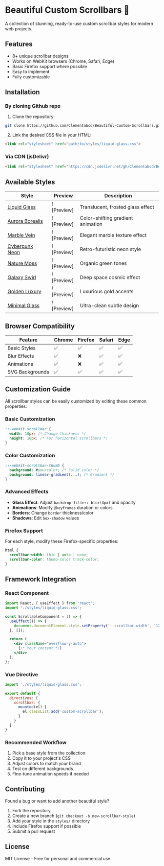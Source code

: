 # Beautiful Custom Scrollbars 🎨

A collection of stunning, ready-to-use custom scrollbar styles for modern web projects.

## Features

- 8+ unique scrollbar designs
- Works on WebKit browsers (Chrome, Safari, Edge)
- Basic Firefox support where possible
- Easy to implement
- Fully customizable

## Installation

### By cloning Github repo
1. Clone the repository:
```bash
git clone https://github.com/Clementabcd/Beautiful-Custom-Scrollbars.git
```

2. Link the desired CSS file in your HTML:
```html
<link rel="stylesheet" href="path/to/styles/liquid-glass.css">
```

### Via CDN (jsDelivr)
```html
<link rel="stylesheet" href="https://cdn.jsdelivr.net/gh/Clementabcd/Beautiful-Custom-Scrollbars@main/styles/liquid-glass.css">
```

## Available Styles

| Style | Preview | Description |
|-------|---------|-------------|
| [Liquid Glass](styles/liquid-glass.css) | ![Preview] | Translucent, frosted glass effect |
| [Aurora Borealis](styles/aurora-borealis.css) | ![Preview] | Color-shifting gradient animation |
| [Marble Vein](styles/marble-vein.css) | ![Preview] | Elegant marble texture effect |
| [Cyberpunk Neon](styles/cyberpunk-neon.css) | ![Preview] | Retro-futuristic neon style |
| [Nature Moss](styles/nature-moss.css) | ![Preview] | Organic green tones |
| [Galaxy Swirl](styles/galaxy-swirl.css) | ![Preview] | Deep space cosmic effect |
| [Golden Luxury](styles/golden-luxury.css) | ![Preview] | Luxurious gold accents |
| [Minimal Glass](styles/minimal-glass.css) | ![Preview] | Ultra-clean subtle design |

## Browser Compatibility

| Feature           | Chrome | Firefox | Safari | Edge |
|-------------------|--------|---------|--------|------|
| Basic Styles      | ✅     | ✅      | ✅     | ✅   |
| Blur Effects      | ✅     | ❌      | ✅     | ✅   |
| Animations        | ✅     | ❌      | ✅     | ✅   |
| SVG Backgrounds   | ✅     | ✅      | ✅     | ✅   |

## Customization Guide

All scrollbar styles can be easily customized by editing these common properties:

### **Basic Customization**
```css
::-webkit-scrollbar {
  width: 10px; /* Change thickness */
  height: 10px; /* For horizontal scrollbars */
}
```

### **Color Customization**
```css
::-webkit-scrollbar-thumb {
  background: #yourcolor; /* Solid color */
  background: linear-gradient(...); /* Gradient */
}
```

### **Advanced Effects**
- **Glass Effect**: Adjust `backdrop-filter: blur(Xpx)` and opacity
- **Animations**: Modify `@keyframes` duration or colors
- **Borders**: Change `border` thickness/color
- **Shadows**: Edit `box-shadow` values

### **Firefox Support**
For each style, modify these Firefox-specific properties:
```css
html {
  scrollbar-width: thin | auto | none;
  scrollbar-color: thumb-color track-color;
}
```

## Framework Integration

### React Component
```jsx
import React, { useEffect } from 'react';
import './styles/liquid-glass.css';

const ScrollableComponent = () => {
  useEffect(() => {
    document.documentElement.style.setProperty('--scrollbar-width', '12px');
  }, []);

  return (
    <div className="overflow-y-auto">
      {/* Your content */}
    </div>
  );
};
```

### Vue Directive
```javascript
import './styles/liquid-glass.css';

export default {
  directives: {
    scrollbar: {
      mounted(el) {
        el.classList.add('custom-scrollbar');
      }
    }
  }
}
```

### **Recommended Workflow**
1. Pick a base style from the collection
2. Copy it to your project's CSS
3. Adjust colors to match your brand
4. Test on different backgrounds
5. Fine-tune animation speeds if needed

## Contributing

Found a bug or want to add another beautiful style?

1. Fork the repository
2. Create a new branch (`git checkout -b new-scrollbar-style`)
3. Add your style in the `styles/` directory
4. Include Firefox support if possible
5. Submit a pull request

## License

MIT License - Free for personal and commercial use
